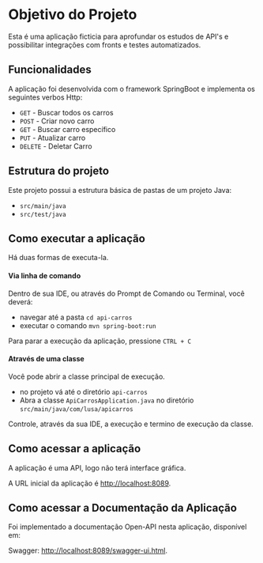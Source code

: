 # Objetivo do Projeto

Esta é uma aplicação ficticia para aprofundar os estudos de API's e possibilitar integrações com fronts e testes automatizados.

## Funcionalidades

A aplicação foi desenvolvida com o framework SpringBoot e implementa os seguintes verbos Http:
* `GET` - Buscar todos os carros
* `POST` - Criar novo carro
* `GET` - Buscar carro específico
* `PUT` - Atualizar carro
* `DELETE` - Deletar Carro

## Estrutura do projeto

Este projeto possui a estrutura básica de pastas de um projeto Java:
* `src/main/java`
* `src/test/java`

## Como executar a aplicação

Há duas formas de executa-la.

#### Via linha de comando

Dentro de sua IDE, ou através do Prompt de Comando ou Terminal, você deverá:
* navegar até a pasta `cd api-carros`
* executar o comando `mvn spring-boot:run`

Para parar a execução da aplicação, pressione `CTRL + C`

#### Através de uma classe

Você pode abrir a classe principal de execução.
* no projeto vá até o diretório `api-carros`
* Abra a classe `ApiCarrosApplication.java` no diretório `src/main/java/com/lusa/apicarros`

Controle, através da sua IDE, a execução e termino de execução da classe.

## Como acessar a aplicação

A aplicação é uma API, logo não terá interface gráfica.

A URL inicial da aplicação é [http://localhost:8089](http://localhost:8089).

## Como acessar a Documentação da Aplicação

Foi implementado a documentação Open-API nesta aplicação, disponível em:

Swagger: [http://localhost:8089/swagger-ui.html](http://localhost:8089/swagger-ui.html).



